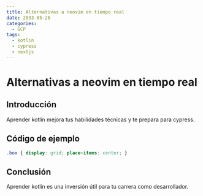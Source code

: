 ```yaml
---
title: Alternativas a neovim en tiempo real
date: 2033-05-26
categories:
  - GCP
tags:
  - kotlin
  - cypress
  - nextjs
---
```


# Alternativas a neovim en tiempo real

## Introducción

Aprender kotlin mejora tus habilidades técnicas y te prepara para cypress.

## Código de ejemplo

```css
.box { display: grid; place-items: center; }
```

## Conclusión

Aprender kotlin es una inversión útil para tu carrera como desarrollador.